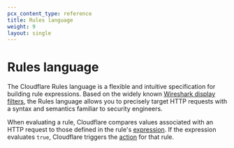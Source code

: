 ```yaml
---
pcx_content_type: reference
title: Rules language
weight: 9
layout: single
---
```


# Rules language

The Cloudflare Rules language is a flexible and intuitive specification for building rule expressions. Based on the widely known [Wireshark display filters](https://www.wireshark.org/docs/wsug_html_chunked/ChWorkBuildDisplayFilterSection.html), the Rules language allows you to precisely target HTTP requests with a syntax and semantics familiar to security engineers.

When evaluating a rule, Cloudflare compares values associated with an HTTP request to those defined in the rule's [expression](/ruleset-engine/rules-language/expressions/). If the expression evaluates `true`, Cloudflare triggers the [action](/ruleset-engine/rules-language/actions/) for that rule.
